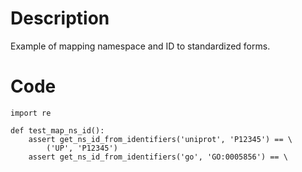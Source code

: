 # Description
Example of mapping namespace and ID to standardized forms.

# Code
```
import re

def test_map_ns_id():
    assert get_ns_id_from_identifiers('uniprot', 'P12345') == \
        ('UP', 'P12345')
    assert get_ns_id_from_identifiers('go', 'GO:0005856') == \

```
